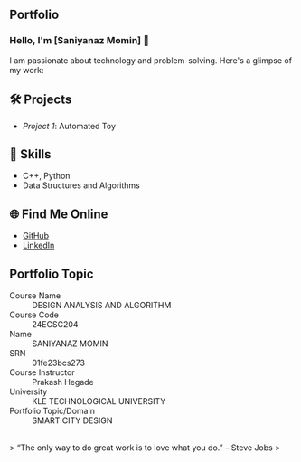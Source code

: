 ## Portfolio

### Hello, I'm [Saniyanaz Momin] 👋

I am passionate about technology and problem-solving. Here's a glimpse of my work:

## 🛠 Projects
- *Project 1*: Automated Toy

## 🚀 Skills
- C++, Python
- Data Structures and Algorithms

## 🌐 Find Me Online
- [GitHub](https://github.com/Saniyanaz177)
- [LinkedIn](https://www.linkedin.com/in/saniyanaz-momin-9799752a7?utm_source=share&utm_campaign=share_via&utm_content=profile&utm_medium=android_app)

## Portfolio Topic

<dl>
<dt>Course Name</dt>
<dd>DESIGN ANALYSIS AND ALGORITHM</dd>
<dt>Course Code</dt>
<dd>24ECSC204</dd>
<dt>Name</dt>
<dd>SANIYANAZ MOMIN</dd>
<dt>SRN</dt>
<dd>01fe23bcs273</dd>
<dt>Course Instructor</dt>
<dd>Prakash Hegade</dd>
<dt>University</dt>
<dd>KLE TECHNOLOGICAL UNIVERSITY</dd>
<dt>Portfolio Topic/Domain</dt>
<dd>SMART CITY DESIGN</dd>
</dl>

<br> 
> “The only way to do great work is to love what you do.” – Steve Jobs
>
